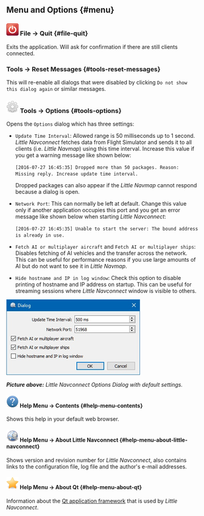 ## Menu and Options {#menu}

### ![Quit](../images/icons/application-exit.png "Quit") File -&gt; Quit {#file-quit}

Exits the application. Will ask for confirmation if there are still clients connected.

### Tools -&gt; Reset Messages {#tools-reset-messages}

This will re-enable all dialogs that were disabled by clicking `Do not show this dialog again` or similar messages.

### ![Quit](../images/icons/settings.png "Quit") Tools -&gt; Options {#tools-options}

Opens the `Options` dialog which has three settings:

* `Update Time Interval`: Allowed range is 50 milliseconds up to 1 second. _Little Navconnect_ fetches data from Flight Simulator and sends it to all clients \(i.e. _Little Navmap_\) using this time interval. Increase this value if you get a warning message like shown below:

  `[2016-07-27 16:45:35] Dropped more than 50 packages. Reason: Missing reply. Increase update time interval.`

  Dropped packages can also appear if the _Little Navmap_ cannot respond because a dialog is open.

* `Network Port`: This can normally be left at default. Change this value only if another application occupies this port and you get an error message like shown below when starting _Little Navconnect_:

  `[2016-07-27 16:45:35] Unable to start the server: The bound address is already in use.`

* `Fetch AI or multiplayer aircraft` and `Fetch AI or multiplayer ships`: Disables fetching of AI vehicles and the transfer across the network. This can be useful for performance reasons if you use large amounts of AI but do not want to see it in _Little Navmap_.

* `Hide hostname and IP in log window`: Check this option to disable printing of hostname and IP address on startup. This can be useful for streaming sessions where _Little Navconnect_ window is visible to others.

![Little Navconnect Options Dialog](../images/options.jpg "Little Navconnect Options Dialog")

_**Picture above:** Little Navconnect Options Dialog with default settings._

#### ![Help](../images/icons/help.png "Help") Help Menu -&gt; Contents {#help-menu-contents}

Shows this help in your default web browser.

#### ![About](../images/icons/navconnect.png "About") Help Menu -&gt; About Little Navconnect {#help-menu-about-little-navconnect}

Shows version and revision number for _Little Navconnect_, also contains links to the configuration file, log file and the author's e-mail addresses.

#### ![About Qt](../images/icons/about.png "About Qt") Help Menu -&gt; About Qt {#help-menu-about-qt}

Information about the [Qt application framework](https://www.qt.io) that is used by _Little Navconnect_.

